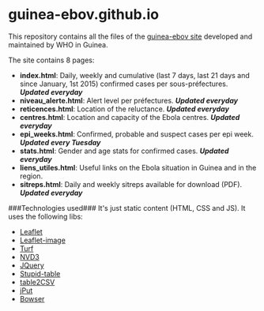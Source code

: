 # guinea-ebov.github.io

This repository contains all the files of the [guinea-ebov site](http://guinea-ebov.github.io/) developed and maintained by WHO in Guinea.

The site contains 8 pages:
* **index.html**: Daily, weekly and cumulative (last 7 days, last 21 days and since January, 1st 2015) confirmed cases per sous-préfectures. ***Updated everyday***
* **niveau_alerte.html**: Alert level per préfectures. ***Updated everyday***
* **reticences.html**: Location of the reluctance. ***Updated everyday***
* **centres.html**: Location and capacity of the Ebola centres. ***Updated everyday***
* **epi_weeks.html**: Confirmed, probable and suspect cases per epi week. ***Updated every Tuesday***
* **stats.html**: Gender and age stats for confirmed cases. ***Updated everyday***
* **liens_utiles.html**: Useful links on the Ebola situation in Guinea and in the region.
* **sitreps.html**: Daily and weekly sitreps available for download (PDF). ***Updated everyday***

###Technologies used###
It's just static content (HTML, CSS and JS).
It uses the following libs:
* [Leaflet](http://leafletjs.com/)
* [Leaflet-image](https://github.com/mapbox/leaflet-image)
* [Turf](http://turfjs.org/)
* [NVD3](http://nvd3.org/)
* [JQuery](http://jquery.com/)
* [Stupid-table](https://joequery.github.io/Stupid-Table-Plugin/)
* [table2CSV](https://github.com/rubo77/table2CSV)
* [jPut](https://github.com/shabeer-ali-m/jPut)
* [Bowser](https://github.com/ded/bowser)